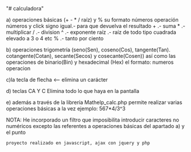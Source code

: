 ﻿"# calculadora" 

a) operaciones básicas (+ - * / raíz) y % su formato
    números operación números y click signo igual.- para que devuelva el resultado
    + .- suma
    * .- multiplicar
    / .- division
    ^ .- exponente
    raíz .- raíz de todo tipo cuadrada elevado a 3 o 4 etc
    % .- tanto por ciento

b) operaciones trigometría (seno(Sen), coseno(Cos), tangente(Tan). cotangente(Cotan), secante(Secos) y cosecante(Cosen)) así como las operaciones de binario(Bin) y hexadecimal (Hex) el formato:
    numeros operacion 

c)la tecla de flecha <-- elimina un carácter

d) teclas CA Y C
    Elimina todo lo que haya en la pantalla

e) además a través de la librería Mathelp_calc.php 
     permite realizar varias operaciones básicas a la vez ejemplo:
    567*4/3^3

NOTA:
    He incorporado un filtro que imposibilita introducir caracteres no numéricos excepto las referentes a operaciones básicas del apartado a) y el punto

    proyecto realizado en javascript, ajax con jquery y php
